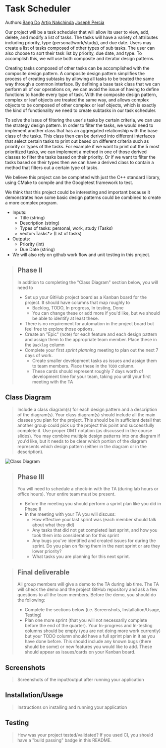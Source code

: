 # Task Scheduler

 Authors:[Bang Do](https://github.com/FireFly0000) [Artip Nakchinda](https://github.com/TheMarkVI) [Joseph Percia](https://github.com/joeypercia)
 
 Our project will be a task scheduler that will allow its user to view, add, delete, and modify a list of tasks. The tasks will have a variety of attributes including priority, type (personal/work/study), and due date. Users may create a list of tasks composed of other types of sub tasks. The user can also choose to sort their task list by priority, due date, and type. To accomplish this, we will use both composite and iterator design patterns.
 
 Creating tasks composed of other tasks can be accomplished with the composite design pattern. A composite design pattern simplifies the process of creating subtasks by allowing all tasks to be treated the same way through a common interface. By defining a base task class that we can perform all of our operations on, we can avoid the issue of having to define functions to handle every type of task. With the composite design pattern, complex or leaf objects are treated the same way, and allows complex objects to be composed of other complex or leaf objects, which is exactly the kind of functionality we need to create subtasks in our task scheduler.
 
  To solve the issue of filtering the user's tasks by certain criteria, we can use the strategy design pattern. In order to filter the tasks, we would need to implement another class that has an aggregated relationship with the base class of the tasks. This class then can be derived into different interfaces that select certain tasks to print out based on different criteria such as priority or types of the tasks. For example if we want to print out the 5 most prioritized tasks, we can implement a method in one of those derived classes to filter the tasks based on their priority. Or if we want to filter the tasks based on their types then we can have a derived class to contain a method that filters out a certain type of tasks.   
  
  We believe this project can be completed with just the C++ standard library, using CMake to compile and the Googletest framework to test.
  
  We think that this project could be interesting and important because it demonstrates how some basic design patterns could be combined to create a more complex program.
  
 - Inputs:
   * Title (string)
   * Description (string)
   * Types of tasks: personal, work, study (Tasks)
   * vector<Tasks*> (List of tasks)
 - Outputs:
   * Priority (int)
   * Due Date (string) 
 - We will also rely on github work flow and unit testing in this project.
  

 > ## Phase II
 > In addition to completing the "Class Diagram" section below, you will need to 
 > * Set up your GitHub project board as a Kanban board for the project. It should have columns that map roughly to 
 >   * Backlog, TODO, In progress, In testing, Done
 >   * You can change these or add more if you'd like, but we should be able to identify at least these.
 > * There is no requirement for automation in the project board but feel free to explore those options.
 > * Create an "Epic" (note) for each feature and each design pattern and assign them to the appropriate team member. Place these in the `Backlog` column
 > * Complete your first *sprint planning* meeting to plan out the next 7 days of work.
 >   * Create smaller development tasks as issues and assign them to team members. Place these in the `TODO` column.
 >   * These cards should represent roughly 7 days worth of development time for your team, taking you until your first meeting with the TA
## Class Diagram
 > Include a class diagram(s) for each design pattern and a description of the diagram(s). Your class diagram(s) should include all the main classes you plan for the project. This should be in sufficient detail that another group could pick up the project this point and successfully complete it. Use proper OMT notation (as discussed in the course slides). You may combine multiple design patterns into one diagram if you'd like, but it needs to be clear which portion of the diagram represents which design pattern (either in the diagram or in the description).

![Class Diagram](https://raw.githubusercontent.com/cs100/final-project-bdo023_jperc004_anakc001/master/class%20diagram.png?token=ANHJRTOUMR5XTOL6VRV6323ATTQLS)
 
 > ## Phase III
 > You will need to schedule a check-in with the TA (during lab hours or office hours). Your entire team must be present. 
 > * Before the meeting you should perform a sprint plan like you did in Phase II
 > * In the meeting with your TA you will discuss: 
 >   - How effective your last sprint was (each member should talk about what they did)
 >   - Any tasks that did not get completed last sprint, and how you took them into consideration for this sprint
 >   - Any bugs you've identified and created issues for during the sprint. Do you plan on fixing them in the next sprint or are they lower priority?
 >   - What tasks you are planning for this next sprint.

 > ## Final deliverable
 > All group members will give a demo to the TA during lab time. The TA will check the demo and the project GitHub repository and ask a few questions to all the team members. 
 > Before the demo, you should do the following:
 > * Complete the sections below (i.e. Screenshots, Installation/Usage, Testing)
 > * Plan one more sprint (that you will not necessarily complete before the end of the quarter). Your In-progress and In-testing columns should be empty (you are not doing more work currently) but your TODO column should have a full sprint plan in it as you have done before. This should include any known bugs (there should be some) or new features you would like to add. These should appear as issues/cards on your Kanban board. 
 
 ## Screenshots
 > Screenshots of the input/output after running your application
 ## Installation/Usage
 > Instructions on installing and running your application
 ## Testing
 > How was your project tested/validated? If you used CI, you should have a "build passing" badge in this README.
 
